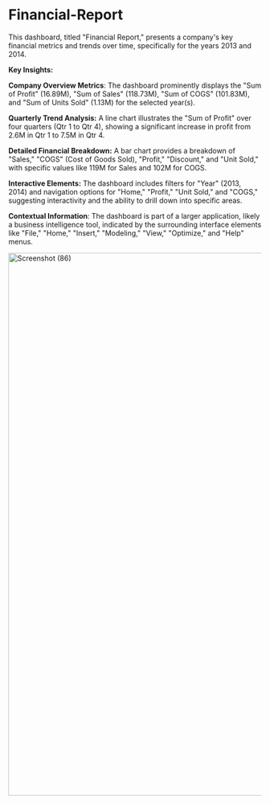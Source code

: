 # Financial-Report
This dashboard, titled "Financial Report," presents a company's key financial metrics and trends over time, specifically for the years 2013 and 2014.

**Key Insights:**

**Company Overview Metrics**: The dashboard prominently displays the "Sum of Profit" (16.89M), "Sum of Sales" (118.73M), "Sum of COGS" (101.83M), and "Sum of Units Sold" (1.13M) for the selected year(s).

**Quarterly Trend Analysis:** A line chart illustrates the "Sum of Profit" over four quarters (Qtr 1 to Qtr 4), showing a significant increase in profit from 2.6M in Qtr 1 to 7.5M in Qtr 4.

**Detailed Financial Breakdown:** A bar chart provides a breakdown of "Sales," "COGS" (Cost of Goods Sold), "Profit," "Discount," and "Unit Sold," with specific values like 119M for Sales and 102M for COGS.

**Interactive Elements:** The dashboard includes filters for "Year" (2013, 2014) and navigation options for "Home," "Profit," "Unit Sold," and "COGS," suggesting interactivity and the ability to drill down into specific areas.

**Contextual Information**: The dashboard is part of a larger application, likely a business intelligence tool, indicated by the surrounding interface elements like "File," "Home," "Insert," "Modeling," "View," "Optimize," and "Help" menus.

<img width="1920" height="1080" alt="Screenshot (86)" src="https://github.com/user-attachments/assets/aaf5208d-d4b2-4886-a89c-5dc1e0f8e85a" />
